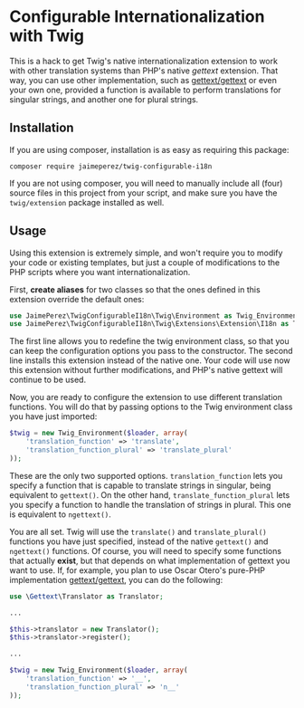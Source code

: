 # Configurable Internationalization with Twig

This is a hack to get Twig's native internationalization extension to
work with other translation systems than PHP's native _gettext_
extension. That way, you can use other implementation, such as
[gettext/gettext](https://github.com/oscarotero/Gettext) or even your
own one, provided a function is available to perform translations for
singular strings, and another one for plural strings.

## Installation

If you are using composer, installation is as easy as requiring this
package:

```
composer require jaimeperez/twig-configurable-i18n
```

If you are not using composer, you will need to manually include all
(four) source files in this project from your script, and make sure
you have the `twig/extension` package installed as well.

## Usage

Using this extension is extremely simple, and won't require you to
modify your code or existing templates, but just a couple of
modifications to the PHP scripts where you want internationalization. 

First, **create aliases** for two classes so that the ones defined in
this extension override the default ones:

```php
use JaimePerez\TwigConfigurableI18n\Twig\Environment as Twig_Environment;
use JaimePerez\TwigConfigurableI18n\Twig\Extensions\Extension\I18n as Twig_Extensions_Extension_I18n;
```

The first line allows you to redefine the twig environment class, so
that you can keep the configuration options you pass to the constructor.
The second line installs this extension instead of the native one. Your
code will use now this extension without further modifications, and
PHP's native gettext will continue to be used.

Now, you are ready to configure the extension to use different
translation functions. You will do that by passing options to the Twig
environment class you have just imported:

```php
$twig = new Twig_Environment($loader, array(
    'translation_function' => 'translate',
    'translation_function_plural' => 'translate_plural'
));
```

These are the only two supported options. `translation_function` lets
you specify a function that is capable to translate strings in singular,
being equivalent to `gettext()`. On the other hand,
`translate_function_plural` lets you specify a function to handle the
translation of strings in plural. This one is equivalent to
`ngettext()`.

You are all set. Twig will use the `translate()` and
`translate_plural()` functions you have just specified, instead of the
native `gettext()` and `ngettext()` functions. Of course, you will need
to specify some functions that actually **exist**, but that depends on
what implementation of gettext you want to use. If, for example, you
plan to use Oscar Otero's pure-PHP implementation
[gettext/gettext](https://github.com/oscarotero/Gettext), you can do the
following:

```php
use \Gettext\Translator as Translator;

...

$this->translator = new Translator();
$this->translator->register();

...

$twig = new Twig_Environment($loader, array(
    'translation_function' => '__',
    'translation_function_plural' => 'n__'
));
```